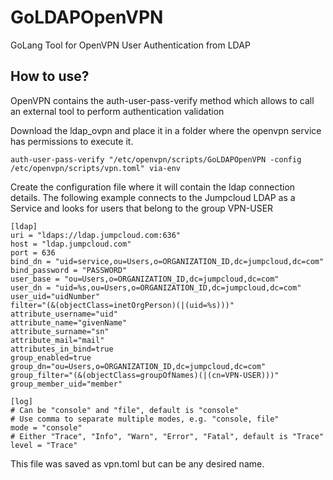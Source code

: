# GoLDAPOpenVPN
GoLang Tool for OpenVPN User Authentication from LDAP

## How to use?

OpenVPN contains the auth-user-pass-verify method which allows to call an external tool to perform authentication validation  

Download the ldap_ovpn and place it in a folder where the openvpn service has permissions to execute it.  

```
auth-user-pass-verify "/etc/openvpn/scripts/GoLDAPOpenVPN -config /etc/openvpn/scripts/vpn.toml" via-env
```

Create the configuration file where it will contain the ldap connection details.
The following example connects to the Jumpcloud LDAP as a Service and looks for users that belong to the group VPN-USER

```
[ldap]
uri = "ldaps://ldap.jumpcloud.com:636"
host = "ldap.jumpcloud.com"
port = 636
bind_dn = "uid=service,ou=Users,o=ORGANIZATION_ID,dc=jumpcloud,dc=com"
bind_password = "PASSWORD"
user_base = "ou=Users,o=ORGANIZATION_ID,dc=jumpcloud,dc=com"
user_dn = "uid=%s,ou=Users,o=ORGANIZATION_ID,dc=jumpcloud,dc=com"
user_uid="uidNumber"
filter="(&(objectClass=inetOrgPerson)(|(uid=%s)))"
attribute_username="uid"
attribute_name="givenName"
attribute_surname="sn"
attribute_mail="mail"
attributes_in_bind=true
group_enabled=true
group_dn="ou=Users,o=ORGANIZATION_ID,dc=jumpcloud,dc=com"
group_filter="(&(objectClass=groupOfNames)(|(cn=VPN-USER)))"
group_member_uid="member"

[log]
# Can be "console" and "file", default is "console"
# Use comma to separate multiple modes, e.g. "console, file"
mode = "console"
# Either "Trace", "Info", "Warn", "Error", "Fatal", default is "Trace"
level = "Trace"
```

This file was saved as vpn.toml but can be any desired name.  